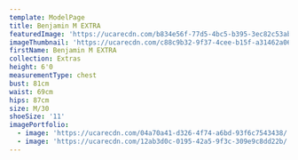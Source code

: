```yaml
---
template: ModelPage
title: Benjamin M EXTRA
featuredImage: 'https://ucarecdn.com/b834e56f-77d5-4bc5-b395-3ec82c53ab5c/'
imageThumbnail: 'https://ucarecdn.com/c88c9b32-9f37-4cee-b15f-a31462a06d77/'
firstName: Benjamin M EXTRA
collection: Extras
height: 6'0
measurementType: chest
bust: 81cm
waist: 69cm
hips: 87cm
size: M/30
shoeSize: '11'
imagePortfolio:
  - image: 'https://ucarecdn.com/04a70a41-d326-4f74-a6bd-93f6c7543438/'
  - image: 'https://ucarecdn.com/12ab3d0c-0195-42a5-9f3c-309e9c8dd22b/'
---
```


